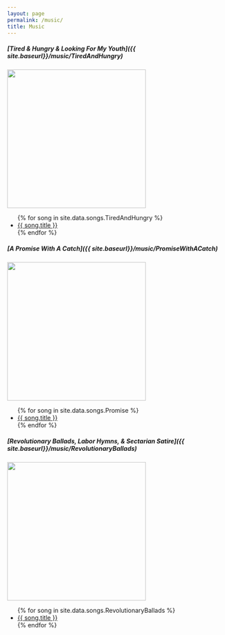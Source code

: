```yaml
---
layout: page
permalink: /music/
title: Music
---
```


##### [Tired & Hungry & Looking For My Youth]({{ site.baseurl}}/music/TiredAndHungry)

<a href="{{ site.baseurl}}/music/RevolutionaryAnthems"><img src="{{ site.baseurl}}/assets/music/RevolutionaryAnthems/cover.png" alt="" width="320"/></a>

<ul>
{% for song in site.data.songs.TiredAndHungry %}<li><a href="{{ site.baseurl}}/music/{{ song.file }}">{{ song.title }}</a></li>{% endfor %}
</ul>

##### [A Promise With A Catch]({{ site.baseurl}}/music/PromiseWithACatch)

<a href="{{ site.baseurl}}/music/Promise"><img src="{{ site.baseurl}}/assets/music/Promise/cover.png" alt="" width="320"/></a>

<ul>
{% for song in site.data.songs.Promise %}<li><a href="{{ site.baseurl}}/music/{{ song.file }}">{{ song.title }}</a></li>{% endfor %}
</ul>

##### [Revolutionary Ballads, Labor Hymns, & Sectarian Satire]({{ site.baseurl}}/music/RevolutionaryBallads)

<a href="{{ site.baseurl}}/music/RevolutionaryBallads"><img src="{{ site.baseurl}}/assets/music/RevolutionaryBallads/cover.png" alt="" width="320"/></a>

<ul>
{% for song in site.data.songs.RevolutionaryBallads %}<li><a href="{{ site.baseurl}}/music/{{ song.file }}">{{ song.title }}</a></li>{% endfor %}
</ul>

